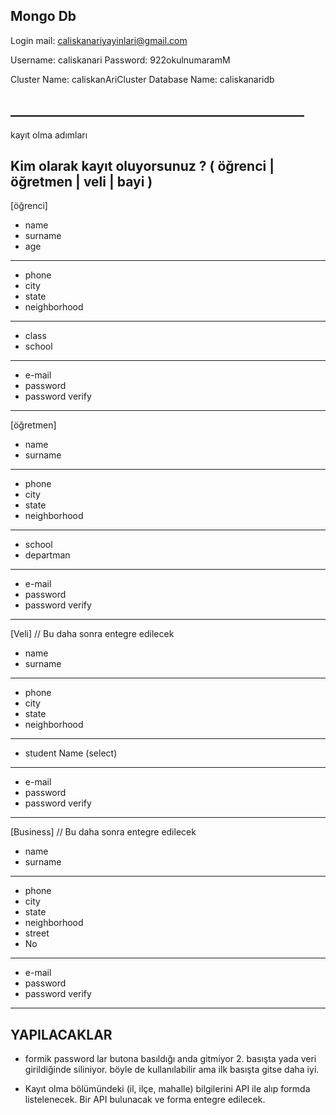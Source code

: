 ## Mongo Db
Login mail: caliskanariyayinlari@gmail.com

Username: caliskanari
Password: 922okulnumaramM

Cluster Name: caliskanAriCluster
Database Name: caliskanaridb
## _______________________________________________
kayıt olma adımları

## Kim olarak kayıt oluyorsunuz ? ( öğrenci | öğretmen | veli | bayi )
[öğrenci]
- name
- surname
- age
-------------------
- phone
- city
- state
- neighborhood
-------------------
- class
- school
-------------------
- e-mail
- password
- password verify
-------------------

[öğretmen]
- name
- surname
-------------------
- phone
- city
- state
- neighborhood
-------------------
- school
- departman
-------------------
- e-mail
- password
- password verify
-------------------

[Veli]
// Bu daha sonra entegre edilecek
- name
- surname
-------------------
- phone
- city
- state
- neighborhood
-------------------
- student Name (select)
-------------------
- e-mail
- password
- password verify
-------------------

[Business]
// Bu daha sonra entegre edilecek
- name
- surname
-------------------
- phone
- city
- state
- neighborhood
- street
- No
-------------------
- e-mail
- password
- password verify
-------------------


## YAPILACAKLAR

- formik password lar butona basıldığı anda gitmiyor 2. basışta yada veri girildiğinde siliniyor. böyle de kullanılabilir ama ilk basışta gitse daha iyi.

- Kayıt olma bölümündeki (il, ilçe, mahalle) bilgilerini API ile alıp formda listelenecek.
Bir API bulunacak ve forma entegre edilecek.




